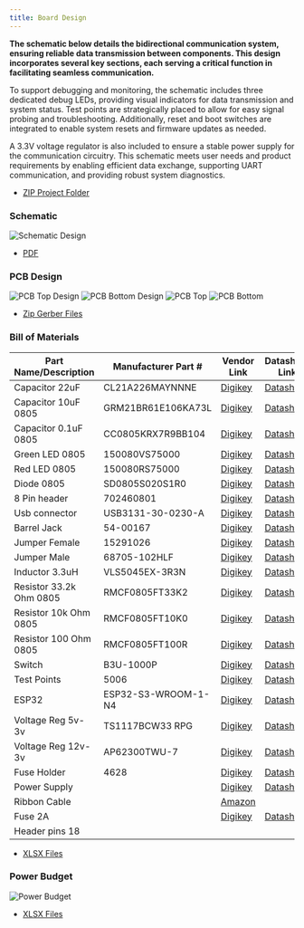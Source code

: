 ```yaml
---
title: Board Design
---
```


__The schematic below details the bidirectional communication system, ensuring reliable data transmission between components. This design incorporates several key sections, each serving a critical function in facilitating seamless communication.__

To support debugging and monitoring, the schematic includes three dedicated debug LEDs, providing visual indicators for data transmission and system status. Test points are strategically placed to allow for easy signal probing and troubleshooting. Additionally, reset and boot switches are integrated to enable system resets and firmware updates as needed.

A 3.3V voltage regulator is also included to ensure a stable power supply for the communication circuitry. This schematic meets user needs and product requirements by enabling efficient data exchange, supporting UART communication, and providing robust system diagnostics.

- [ZIP Project Folder](altium-project.zip)

### __Schematic__

![Schematic Design](altium-schematic.png)

- [PDF](altium-schematic.pdf)

### __PCB Design__

![PCB Top Design](top-layer.png)
![PCB Bottom Design](bottom-layer.png)
![PCB Top](pcb-board-front.jpg)
![PCB Bottom](pcb-board-bottom.png)

- [Zip Gerber Files](gerber-files-cc-c1.2.zip)

### __Bill of Materials__

| Part Name/Description       | Manufacturer Part #     | Vendor Link                                                                 | Datasheet Link                                                                                     | Schematic Reference Designators |
|-----------------------------|-------------------------|-----------------------------------------------------------------------------|----------------------------------------------------------------------------------------------------|---------------------------------|
| Capacitor 22uF              | CL21A226MAYNNNE         | [Digikey](https://www.digikey.com/en/products/detail/samsung-electro-mechanics/CL21A226MAYNNNE/10479857) | [Datasheet](https://mm.digikey.com/Volume0/opasdata/d220001/medias/docus/339/CL21A226MAYNNNE_Spec.pdf) | C2,C6                           |
| Capacitor 10uF 0805         | GRM21BR61E106KA73L      | [Digikey](https://www.digikey.com/en/products/detail/murata-electronics/GRM21BR61E106KA73L/2334874) | [Datasheet](https://search.murata.co.jp/Ceramy/image/img/A01X/G101/ENG/GRM21BR61E106KA73-01.pdf)    | C1,C8,C9                        |
| Capacitor 0.1uF 0805        | CC0805KRX7R9BB104       | [Digikey](https://www.digikey.com/en/products/detail/yageo/CC0805KRX7R9BB104/302874) | [Datasheet](https://www.yageo.com/upload/media/product/productsearch/datasheet/mlcc/UPY-GPHC_X7R_6.3V-to-250V_24.pdf) | C3,C4,C5,C7,C10,C11             |
| Green LED 0805              | 150080VS75000           | [Digikey](https://www.digikey.com/en/products/detail/w%C3%BCrth-elektronik/150080VS75000/4489924) | [Datasheet](https://www.we-online.com/components/products/datasheet/150080VS75000.pdf)             | D1,D2,D3,D4                     |
| Red LED 0805                | 150080RS75000           | [Digikey](https://www.digikey.com/en/products/detail/w%C3%BCrth-elektronik/150080RS75000/4489918) | [Datasheet](https://www.we-online.com/components/products/datasheet/150080RS75000.pdf)             |                                 |
| Diode 0805                  | SD0805S020S1R0          | [Digikey](https://www.digikey.com/en/products/detail/kyocera-avx/SD0805S020S1R0/3749517) | [Datasheet](https://datasheets.kyocera-avx.com/schottky.pdf)                                       | D6,D7                           |
| 8 Pin header                | 702460801               | [Digikey](https://www.digikey.com/en/products/detail/molex/0702460801/760165) | [Datasheet](https://www.molex.com/en-us/products/part-detail/702460801?display=pdf)                | J1,J2                           |
| Usb connector               | USB3131-30-0230-A       | [Digikey](https://www.digikey.com/en/products/detail/gct/USB3131-30-0230-A/9859642) | [Datasheet](https://gct.co/files/specs/usb3131-spec.pdf)                                           | J3                              |
| Barrel Jack                 | 54-00167                | [Digikey](https://www.digikey.com/en/products/detail/tensility-international-corp/54-00167/10459295) | [Datasheet](https://tensility.s3.us-west-2.amazonaws.com/uploads/pdffiles/54-00167.pdf)            | J4                              |
| Jumper Female               | 15291026                | [Digikey](https://www.digikey.com/en/products/detail/molex/0015291026/315120) | [Datasheet](https://www.molex.com/pdm_docs/sd/015291026_sd.pdf)                                    | J5,J6,J7                        |
| Jumper Male                 | 68705-102HLF            | [Digikey](https://www.digikey.com/en/products/detail/amphenol-cs-fci/68705-102HLF/4403759) | [Datasheet](https://cdn.amphenol-cs.com/media/wysiwyg/files/documentation/datasheet/boardwiretoboard/bwb_bergstik.pdf) |                                 |
| Inductor 3.3uH              | VLS5045EX-3R3N          | [Digikey](https://www.digikey.com/en/products/detail/tdk-corporation/VLS5045EX-3R3N/5286683) | [Datasheet](https://product.tdk.com/system/files/dam/doc/product/inductor/inductor/smd/catalog/inductor_commercial_power_vls5045ex_en.pdf) | L1                              |
| Resistor 33.2k Ohm 0805     | RMCF0805FT33K2          | [Digikey](https://www.digikey.com/en/products/detail/stackpole-electronics-inc/RMCF0805FT33K2/1760489) | [Datasheet](https://www.seielect.com/catalog/sei-rmcf_rmcp.pdf)                                    | R1                              |
| Resistor 10k Ohm 0805       | RMCF0805FT10K0          | [Digikey](https://www.digikey.com/en/products/detail/stackpole-electronics-inc/RMCF0805FT10K0/1760676) | [Datasheet](https://www.seielect.com/catalog/sei-rmcf_rmcp.pdf)                                    | R2,R7,R8,R9                     |
| Resistor 100 Ohm 0805       | RMCF0805FT100R          | [Digikey](https://www.digikey.com/en/products/detail/stackpole-electronics-inc/RMCF0805FT100R/1760711) | [Datasheet](https://www.seielect.com/catalog/sei-rmcf_rmcp.pdf)                                    | R3,R4,R5,R6                     |
| Switch                      | B3U-1000P               | [Digikey](https://www.digikey.com/en/products/detail/omron-electronics-inc-emc-div/B3U-1000P/1534338) | [Datasheet](https://omronfs.omron.com/en_US/ecb/products/pdf/en-b3u.pdf)                           | SW1,SW2,SW3                     |
| Test Points                 | 5006                    | [Digikey](https://www.digikey.com/en/products/detail/keystone-electronics/5006/255330) | [Datasheet](https://www.keyelco.com/userAssets/file/M65p56.pdf)                                    | TP1,TP2,TP3,TP4,TP5             |
| ESP32                       | ESP32-S3-WROOM-1-N4     | [Digikey](https://www.digikey.com/en/products/detail/espressif-systems/ESP32-S3-WROOM-1-N4/16162639) | [Datasheet](https://www.espressif.com/sites/default/files/documentation/esp32-s3-wroom-1_wroom-1u_datasheet_en.pdf) | U1                              |
| Voltage Reg 5v-3v           | TS1117BCW33 RPG         | [Digikey](https://www.digikey.com/en/products/detail/taiwan-semiconductor-corporation/TS1117BCW33-RPG/7370078) | [Datasheet](https://services.taiwansemi.com/storage/resources/datasheet/TS1117B_I2405.pdf)          | U2                              |
| Voltage Reg 12v-3v          | AP62300TWU-7            | [Digikey](https://www.digikey.com/en/products/detail/diodes-incorporated/AP62300TWU-7/12702558) | [Datasheet](https://www.diodes.com/assets/Datasheets/AP62300_AP62301_AP62300T.pdf)                  | VR1                             |
| Fuse Holder                 | 4628                    | [Digikey](https://www.digikey.com/en/products/detail/keystone-electronics/4628/2137316) | [Datasheet](https://www.keyelco.com/userAssets/file/M65p44.pdf)                                    |                                 |
| Power Supply                |                         | [Digikey](https://www.digikey.com/en/products/detail/tdk-lambda/LS100-12/1918815) | [Datasheet](https://product.tdk.com/system/files/dam/doc/product/power/switching-power/ac-dc-converter/catalog/ls25-150_e.pdf) |                                 |
| Ribbon Cable                |                         | [Amazon](https://www.amazon.com/gp/product/B07DFBPZLJ?smid=A64W1E1ZZHST0) |                                                                                                    |                                 |
| Fuse 2A                     |                         | [Digikey](https://www.digikey.com/en/products/detail/optifuse/TCC-2A/12090267) | [Datasheet](https://www.optifuse.com/optifuse_ecommerce_tools/datasheets/TCC.pdf)                  | F1                              |
| Header pins 18              |                         |                                                                             |                                                                                                    | J8,J9                           |

- [XLSX Files](bom.xlsx)

### __Power Budget__

![Power Budget](power-budget.png)

- [XLSX Files](power-budget.xlsx)
